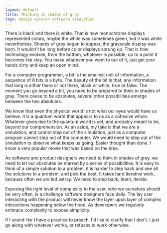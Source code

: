 ```yaml
---
layout: default
title: Thinking in shades of gray
tags: design opinion software simulation
---
```


There is black and there is white. That is how monochrome displays represented colors, maybe the white was sometimes green, but it was white nevertheless. Shades of gray began to appear, the grayscale display was born. It wouldn't be long before color displays sprung up. That is how technology evolves, from the bottom, whatever is possible, up to a point it becomes like clay. You make whatever you want to out of it, just get your hands dirty and keep an open mind.

For a computer programmer, a bit is the smallest unit of information, a sequence of 8 bits is a byte. The beauty of the bit is that, any information that long is either there or not there, black or white, true or false. The moment you go beyond a bit, you need to be prepared to think in shades of gray. There cease to be absolutes, several other possibilities emerge between the two absolutes.

We know that even the physical world is not what our eyes would have us believe. It is a quantum world that appears to us as a cohesive whole. Whatever gives rise to the quantum world is yet, and probably meant to be, beyond our comprehension. As an aside, my take is that we are a simulation, and cannot step out of the simulation, just as a computer program cannot step out of the computer. We would need to step out of the simulation to observe what keeps us going. Easier thought than done. I know a very popular movie that was based on the idea.

As software and product designers we need to think in shades of gray, we need to let our absolutes be marred by a series of possibilities. It is easy to think of a simple solution to a problem, it is harder to step back and see all the solutions to a problem, and pick the best. It takes hard iterative work, because often we are led astray. We need to step back, learn, iterate.

Exposing the right level of complexity to the user, who we ourselves should be very often, is a challenge software designers face daily. The lay user interacting with the product will never know the layer upon layer of complex interactions happening below the hood. As developers we regularly embrace complexity to expose simplicity.

If I sound like I have a practice to preach, I'd like to clarify that I don't. I just go along with whatever works, or refuses to work otherwise.
